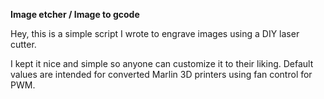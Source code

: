 **Image etcher / Image to gcode**

Hey, this is a simple script I wrote to engrave images using a DIY laser cutter.

I kept it nice and simple so anyone can customize it to their liking.
Default values are intended for converted Marlin 3D printers using fan control for PWM.

